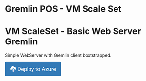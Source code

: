 # Gremlin POS - VM Scale Set


# VM ScaleSet - Basic Web Server Gremlin

Simple WebServer with Gremlin client bootstrapped. 

[![Deploy to Azure](./images/azure_deploy.png)](https://portal.azure.com/#create/Microsoft.Template/uri/https%3A%2F%2Fraw.githubusercontent.com%2Fnathanguk%2Fgremlin-poc-vm%2Fmaster%2Fazuredeploy.json)


